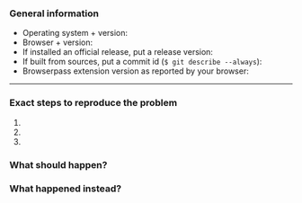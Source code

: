 ### General information
<!-- Please answer all the questions below before submitting the issue. -->

* Operating system + version:
* Browser + version:
* If installed an official release, put a release version: 
* If built from sources, put a commit id (`$ git describe --always`): 
* Browserpass extension version as reported by your browser:

---

### Exact steps to reproduce the problem
1.
2.
3.

### What should happen?

### What happened instead?
